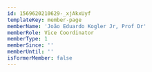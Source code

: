 ```yaml
---
id: 1569620210629-_xjAkxUyf
templateKey: member-page
memberName: 'João Eduardo Kogler Jr, Prof Dr'
memberRole: Vice Coordinator
memberType: 1
memberSince: ''
memberUntil: ''
isFormerMember: false
---
```


